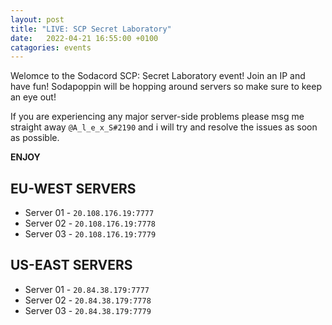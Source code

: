 ```yaml
---
layout: post
title: "LIVE: SCP Secret Laboratory"
date:   2022-04-21 16:55:00 +0100
catagories: events
---
```


Welomce to the Sodacord SCP: Secret Laboratory event!
Join an IP and have fun! Sodapoppin will be hopping around servers so make sure to keep an eye out!

If you are experiencing any major server-side problems please msg me straight away `@A_l_e_x_S#2190` and i will try and resolve the issues as soon as possible.

**ENJOY**

## EU-WEST SERVERS
* Server 01 - `20.108.176.19:7777`
* Server 02 - `20.108.176.19:7778`
* Server 03 - `20.108.176.19:7779`

## US-EAST SERVERS 
* Server 01 - `20.84.38.179:7777`
* Server 02 - `20.84.38.179:7778`
* Server 03 - `20.84.38.179:7779`